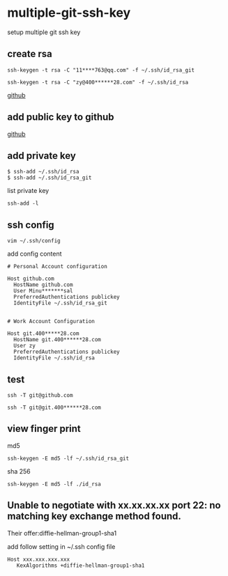 # multiple-git-ssh-key

setup multiple git ssh key

## create rsa

```
ssh-keygen -t rsa -C "11****763@qq.com" -f ~/.ssh/id_rsa_git
```

```
ssh-keygen -t rsa -C "zy@400******28.com" -f ~/.ssh/id_rsa
```

[github](https://docs.github.com/en/github/authenticating-to-github/connecting-to-github-with-ssh/generating-a-new-ssh-key-and-adding-it-to-the-ssh-agent)

## add public key to github

[github](https://docs.github.com/en/github/authenticating-to-github/connecting-to-github-with-ssh/adding-a-new-ssh-key-to-your-github-account)

## add private key

```
$ ssh-add ~/.ssh/id_rsa
$ ssh-add ~/.ssh/id_rsa_git
```

list private key

```
ssh-add -l
```

## ssh config

```
vim ~/.ssh/config
```

add config content

```
# Personal Account configuration

Host github.com
  HostName github.com
  User Minu*******sal
  PreferredAuthentications publickey
  IdentityFile ~/.ssh/id_rsa_git


# Work Account Configuration

Host git.400*****28.com
  HostName git.400******28.com
  User zy
  PreferredAuthentications publickey
  IdentityFile ~/.ssh/id_rsa
```

## test

```
ssh -T git@github.com
```

```
ssh -T git@git.400******28.com
```

## view finger print

md5

```
ssh-keygen -E md5 -lf ~/.ssh/id_rsa_git
```

sha 256

```
ssh-keygen -E md5 -lf ./id_rsa
```

## Unable to negotiate with xx.xx.xx.xx port 22: no matching key exchange method found.

Their offer:diffie-hellman-group1-sha1

add follow setting in ~/.ssh config file
```
Host xxx.xxx.xxx.xxx
   KexAlgorithms +diffie-hellman-group1-sha1
```
